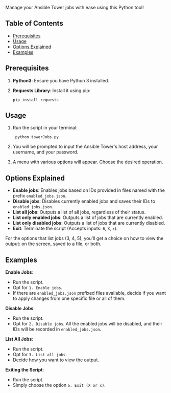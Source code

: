 Manage your Ansible Tower jobs with ease using this Python tool!

## Table of Contents

- [Prerequisites](#prerequisites)
- [Usage](#usage)
- [Options Explained](#options-explained)
- [Examples](#examples)

## Prerequisites

1. **Python3**: Ensure you have Python 3 installed.
2. **Requests Library**: Install it using pip:

    ```shell
    pip install requests
    ```

## Usage

1. Run the script in your terminal:

   ```shell
    python towerJobs.py
   ```
    
2. You will be prompted to input the Ansible Tower's host address, your username, and your password.
    
3. A menu with various options will appear. Choose the desired operation.
    

## Options Explained

- **Enable jobs**: Enables jobs based on IDs provided in files named with the prefix `enabled_jobs.json`.
- **Disable jobs**: Disables currently enabled jobs and saves their IDs to `enabled_jobs.json`.
- **List all jobs**: Outputs a list of all jobs, regardless of their status.
- **List only enabled jobs**: Outputs a list of jobs that are currently enabled.
- **List only disabled jobs**: Outputs a list of jobs that are currently disabled.
- **Exit**: Terminate the script (Accepts inputs: `6`, `X`, `x`).

For the options that list jobs (3, 4, 5), you'll get a choice on how to view the output: on the screen, saved to a file, or both.

## Examples

**Enable Jobs**:

- Run the script.
- Opt for `1. Enable jobs`.
- If there are `enabled_jobs.json` prefixed files available, decide if you want to apply changes from one specific file or all of them.

**Disable Jobs**:

- Run the script.
- Opt for `2. Disable jobs`. All the enabled jobs will be disabled, and their IDs will be recorded in `enabled_jobs.json`.

**List All Jobs**:

- Run the script.
- Opt for `3. List all jobs`.
- Decide how you want to view the output.

**Exiting the Script**:

- Run the script.
- Simply choose the option `6. Exit (X or x)`.
